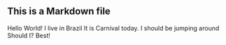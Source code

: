 ## This is a Markdown file

Hello World!
I live in Brazil
It is Carnival today.
I should be jumping around
Should I?
Best!